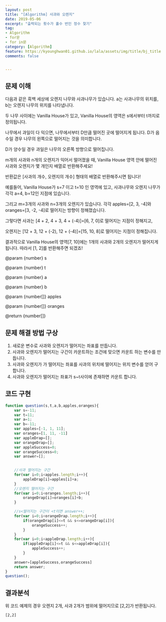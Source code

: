 ```yaml
---
layout: post
title: "[Algorithm] 사과와 오렌지"
date: 2019-05-06
excerpt: "출력되는 횟수가 홀수 번인 정수 찾기"
tag:
- Algorithm
- for문
- for in문
category: [Algorithm]
feature: https://kyounghwan01.github.io/lala/assets/img/title/bj_title.jpg
comments: false


---
```




## 문제 이해

다음과 같은 흑백 세상에 오렌지 나무와 사과나무가 있습니다. a는 사과나무의 위치를, b는 오렌지 나무의 위치를 나타냅니다.

두 나무 사이에는 Vanilla House가 있고, Vanilla House의 영역은 s에서부터 t까지로 정의됩니다.

나무에서 과일이 다 익으면, 나무에서부터 D만큼 떨어진 곳에 떨어지게 됩니다. D가 음수일 경우 나무의 왼쪽으로 떨어지는 것을 의미합니다.

D가 양수일 경우 과일은 나무의 오른쪽 방향으로 떨어집니다.

m개의 사과와 n개의 오렌지가 익어서 떨어졌을 때, Vanilla House 영역 안에 떨어진 사과와 오렌지가 몇 개인지 배열로 반환해주세요!

반환값은 [사과의 개수, 오렌지의 개수] 형태의 배열로 반환해주시면 됩니다!

예를들어, Vanilla House가 s=7 이고 t=10 인 영역에 있고, 사과나무와 오렌지 나무가 각각 a=4, b=12인 지점에 있습니다.

그리고 m=3개의 사과와 n=3개의 오렌지가 있습니다. 각각 apples=[2, 3, -4]와 oranges=[3, -2, -4]로 떨어지는 방향이 정해졌습니다.

 그렇다면 사과는 [4 + 2, 4 + 3, 4 + (-4)]=[6, 7, 0]로 떨어지는 지점이 정해지고,

오렌지는 [12 + 3, 12 + (-2), 12 + (-4)]=[15, 10, 8]로 떨어지는 지점이 정해집니다.

결과적으로 Vanilla House의 영역[7, 10]에는 1개의 사과와 2개의 오렌지가 떨어지게 됩니다. 따라서 [1, 2]를 반환해주면 되겠죠!

@param {number} s

@param {number} t

@param {number} a

@param {number} b

@param {number[]} apples

@param {number[]} oranges

@return {number[]}



## 문제 해결 방법 구상

1. 새로운 변수로 사과와 오렌지가 떨어지는 좌표를 만듭니다.
2. 사과와 오렌지가 떨어지는 구간이 카운트하는 조건에 맞으면 카운트 하는 변수를 만듭니다.
3. 사과와 오렌지가 가 떨어지는 좌표를 사과의 위치에 떨어지는 위치 변수를 얻어 구합니다.
4. 사과와 오렌지가 떨어지는 좌표가 s~t사이에 존재하면 카운트 합니다. 



## 코드 구현

```javascript
function question(s,t,a,b,apples,oranges){
    var s=-11;
    var t=11;
    var a=1;
    var b=-11;
    var apples=[-1, 1, 11];
    var oranges=[1, 11, -11]
    var appleDrap=[];
    var orangeDrap=[];
    var appleSuccess=0;
    var orangeSuccess=0;
    var answer=[];

    
    //사과 떨어지는 구간
    for(var i=0;i<apples.length;i++){
        appleDrap[i]=apples[i]+a;
    }
    //오렌지 떨어지는 구간
    for(var i=0;i<oranges.length;i++){
        orangeDrap[i]=oranges[i]+b;
    }

    //s<떨어지는 구간이 <t이면 answer++;
    for(var i=0;i<orangeDrap.length;i++){
        if(orangeDrap[i]<=t && s<=orangeDrap[i]){
            orangeSuccess++;
        }
    }
    for(var i=0;i<appleDrap.length;i++){
        if(appleDrap[i]<=t && s<=appleDrap[i]){
            appleSuccess++;
        }
    }
    answer=[appleSuccess,orangeSuccess]
    return answer;
}
question();
```

## 결과분석

위 코드 예제의 경우 오렌지 2개, 사과 2개가 범위에 떨어지므로 [2,2]가 반환됩니다.

```
[2,2]
```



